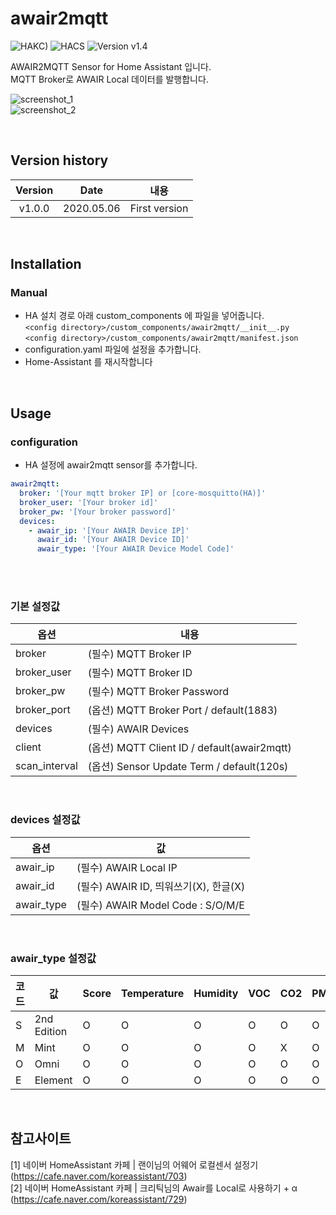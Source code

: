 # awair2mqtt

![HAKC)][hakc-shield]
![HACS][hacs-shield]
![Version v1.4][version-shield]

AWAIR2MQTT Sensor for Home Assistant 입니다.<br>
MQTT Broker로 AWAIR Local 데이터를 발행합니다.<br>

![screenshot_1](https://github.com/miumida/awair2mqtt/blob/master/image/awair2mqtt.png?raw=true)<br>
![screenshot_2](https://github.com/miumida/awair2mqtt/blob/master/image/awair2mqtt_sensor.png?raw=true)<br>

<br>

## Version history
| Version | Date        | 내용              |
| :-----: | :---------: | ----------------------- |
| v1.0.0  | 2020.05.06  | First version  |

<br>

## Installation
### Manual
- HA 설치 경로 아래 custom_components 에 파일을 넣어줍니다.<br>
  `<config directory>/custom_components/awair2mqtt/__init__.py`<br>
  `<config directory>/custom_components/awair2mqtt/manifest.json`<br>
- configuration.yaml 파일에 설정을 추가합니다.<br>
- Home-Assistant 를 재시작합니다<br>

<br>

## Usage
### configuration
- HA 설정에 awair2mqtt sensor를 추가합니다.<br>
```yaml
awair2mqtt:
  broker: '[Your mqtt broker IP] or [core-mosquitto(HA)]'
  broker_user: '[Your broker id]'
  broker_pw: '[Your broker password]'
  devices:
    - awair_ip: '[Your AWAIR Device IP]'
      awair_id: '[Your AWAIR Device ID]'
      awair_type: '[Your AWAIR Device Model Code]'
```
<br><br>
### 기본 설정값

|옵션|내용|
|--|--|
|broker| (필수) MQTT Broker IP  |
|broker_user| (필수) MQTT Broker ID |
|broker_pw| (필수) MQTT Broker Password |
|broker_port| (옵션) MQTT Broker Port / default(1883) |
|devices| (필수) AWAIR Devices |
|client| (옵션) MQTT Client ID / default(awair2mqtt) |
|scan_interval| (옵션) Sensor Update Term / default(120s) |

<br>

### devices 설정값

|옵션|값|
|--|--|
|awair_ip| (필수) AWAIR Local IP |
|awair_id| (필수) AWAIR ID, 띄워쓰기(X), 한글(X) |
|awair_type| (필수) AWAIR Model Code : S/O/M/E |

<br>

### awair_type 설정값

|코드|값|Score|Temperature|Humidity|VOC|CO2|PM2.5|Light|Noise|
|--|--|--|--|--|--|--|--|--|--|
|S| 2nd Edition |O|O|O|O|O|O|X|X|
|M| Mint |O|O|O|O|X|O|O|O|
|O| Omni |O|O|O|O|O|O|O|O|
|E| Element |O|O|O|O|O|O|X|X|

<br>

## 참고사이트
[1] 네이버 HomeAssistant 카페 | 랜이님의 어웨어 로컬센서 설정기 (<https://cafe.naver.com/koreassistant/703>)<br>
[2] 네이버 HomeAssistant 카페 | 크리틱님의 Awair를 Local로 사용하기 + α (<https://cafe.naver.com/koreassistant/729>)<br>

[version-shield]: https://img.shields.io/badge/version-v1.0.0-orange.svg
[hakc-shield]: https://img.shields.io/badge/HAKC-Enjoy-blue.svg
[hacs-shield]: https://img.shields.io/badge/HACS-Custom-red.svg
